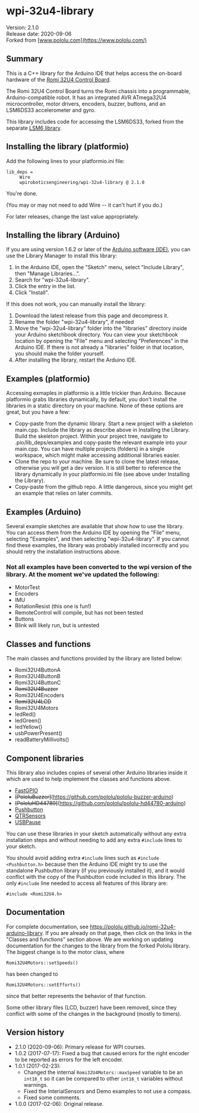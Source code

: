 # wpi-32u4-library

Version: 2.1.0<br/>
Release date: 2020-09-06<br/>
Forked from [www.pololu.com](https://www.pololu.com/)

## Summary

This is a C++ library for the Arduino IDE that helps access the on-board hardware of the [Romi 32U4 Control Board](https://www.pololu.com/product/3544).

The Romi 32U4 Control Board turns the Romi chassis into a programmable, Arduino-compatible robot.  It has an integrated AVR ATmega32U4 microcontroller, motor drivers, encoders, buzzer, buttons, and an LSM6DS33 accelerometer and gyro.

This library includes code for accessing the LSM6DS33, forked from the separate [LSM6 library](https://github.com/pololu/lsm6-arduino).

## Installing the library (platformio)

Add the following lines to your platformio.ini file:

~~~{.cpp}
lib_deps = 
     Wire
     wpiroboticsengineering/wpi-32u4-library @ 2.1.0
~~~

You're done.

(You may or may not need to add Wire -- it can't hurt if you do.)

For later releases, change the last value appropriately.

## Installing the library (Arduino)

If you are using version 1.6.2 or later of the [Arduino software (IDE)](http://www.arduino.cc/en/Main/Software), you can use the Library Manager to install this library:

1. In the Arduino IDE, open the "Sketch" menu, select "Include Library", then "Manage Libraries...".
2. Search for "wpi-32u4-library".
3. Click the entry in the list.
4. Click "Install".

If this does not work, you can manually install the library:

1. Download the latest release from this page and decompress it.
2. Rename the folder "wpi-32u4-library", if needed
3. Move the "wpi-32u4-library" folder into the "libraries" directory inside your Arduino sketchbook directory. You can view your sketchbook location by opening the "File" menu and selecting "Preferences" in the Arduino IDE.  If there is not already a "libraries" folder in that location, you should make the folder yourself.
4. After installing the library, restart the Arduino IDE.

## Examples (platformio)

Accessing exmaples in platformio is a little trickier than Arduino. Because platformio grabs libraries dynamically, by default, you don't install the libraries in a static directory on your machine. None of these options are great, but you have a few:

 * Copy-paste from the dynamic library. Start a new project with a skeleton main.cpp. Include the library as describe above in Installing the Library. Build the skeleton project. Within your project tree, navigate to .pio/lib_deps/examples and copy-paste the relevant example into your main.cpp. You can have multiple projects (folders) in a single workspace, which might make accessing additional libraries easier.
 * Clone the repo to your machine. Be sure to clone the latest release, otherwise you will get a dev version. It is still better to reference the library dynamically in your platformio.ini file (see above under Installing the Library).
 * Copy-paste from the github repo. A little dangerous, since you might get an example that relies on later commits.

## Examples (Arduino)

Several example sketches are available that show how to use the library. You can access them from the Arduino IDE by opening the "File" menu, selecting "Examples", and then selecting "wpi-32u4-library". If you cannot find these examples, the library was probably installed incorrectly and you should retry the installation instructions above.

### Not all examples have been converted to the wpi version of the library. At the moment we've updated the following:

* MotorTest
* Encoders
* IMU
* RotationResist (this one is fun!)
* RemoteControl will compile, but has not been tested
* Buttons
* Blink will likely run, but is untested

## Classes and functions

The main classes and functions provided by the library are listed below:

* Romi32U4ButtonA
* Romi32U4ButtonB
* Romi32U4ButtonC
* ~~Romi32U4Buzzer~~
* Romi32U4Encoders
* ~~Romi32U4LCD~~
* Romi32U4Motors
* ledRed()
* ledGreen()
* ledYellow()
* usbPowerPresent()
* readBatteryMillivolts()

## Component libraries

This library also includes copies of several other Arduino libraries inside it which are used to help implement the classes and functions above.

* [FastGPIO](https://github.com/pololu/fastgpio-arduino)
* ~~[PololuBuzzer]~~(https://github.com/pololu/pololu-buzzer-arduino)
* ~~[PololuHD44780]~~(https://github.com/pololu/pololu-hd44780-arduino)
* [Pushbutton](https://github.com/pololu/pushbutton-arduino)
* [QTRSensors](https://github.com/pololu/qtr-sensors-arduino)
* [USBPause](https://github.com/pololu/usb-pause-arduino)

You can use these libraries in your sketch automatically without any extra installation steps and without needing to add any extra `#include` lines to your sketch.

You should avoid adding extra `#include` lines such as `#include <Pushbutton.h>` because then the Arduino IDE might try to use the standalone Pushbutton library (if you previously installed it), and it would conflict with the copy of the Pushbutton code included in this library. The only `#include` line needed to access all features of this library are:

~~~{.cpp}
#include <Romi32U4.h>
~~~

## Documentation

For complete documentation, see https://pololu.github.io/romi-32u4-arduino-library.  If you are already on that page, then click on the links in the "Classes and functions" section above. We are working on updating documentation for the changes to the library from the forked Pololu library. The biggest change is to the motor class, where

~~~{.cpp}
Romi32U4Motors::setSpeeds()
~~~

has been changed to 

~~~{.cpp}
Romi32U4Motors::setEfforts()
~~~

since that better represents the behavior of that function.

Some other library files (LCD, buzzer) have been removed, since they conflict with some of the changes in the background (mostly to timers).

## Version history

* 2.1.0 (2020-09-06): Primary release for WPI courses.
* 1.0.2 (2017-07-17): Fixed a bug that caused errors for the right encoder to be reported as errors for the left encoder.
* 1.0.1 (2017-02-23):
  * Changed the internal `Romi32U4Motors::maxSpeed` variable to be an `int16_t` so it can be compared to other `int16_t` variables without warnings.
  * Fixed the InterialSensors and Demo examples to not use a compass.
  * Fixed some comments.
* 1.0.0 (2017-02-06): Original release.
